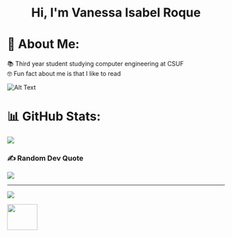 <h1 align="center">Hi, I'm Vanessa Isabel Roque</h1>

# 💫 About Me:
📚 Third year student studying computer engineering at CSUF<br>🤓 Fun fact about me is that I like to read
 
![Alt Text](https://cdn.dribbble.com/users/859807/screenshots/6284055/benny_typing_1.gif)

# 📊 GitHub Stats:
<!-- ![](https://github-readme-stats.vercel.app/api?username=vroque19&theme=buefy&hide_border=false&include_all_commits=false&count_private=false)<br/> -->

![](https://github-readme-stats.vercel.app/api/top-langs/?username=vroque19&theme=buefy&hide_border=false&include_all_commits=false&count_private=false&layout=compact)

### ✍️ Random Dev Quote
![](https://quotes-github-readme.vercel.app/api?type=horizontal&theme=tokyonight)

---
[![](https://visitcount.itsvg.in/api?id=vroque19&icon=3&color=0)](https://visitcount.itsvg.in)


<img src="https://img.stipop.io/images/stickers/row2/c8.gif" width="70" height="60" />

